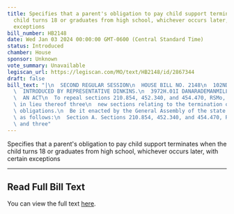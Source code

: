```yaml
---
title: Specifies that a parent's obligation to pay child support terminates when the
  child turns 18 or graduates from high school, whichever occurs later, with certain
  exceptions
bill_number: HB2148
date: Wed Jan 03 2024 00:00:00 GMT-0600 (Central Standard Time)
status: Introduced
chamber: House
sponsor: Unknown
vote_summary: Unavailable
legiscan_url: https://legiscan.com/MO/text/HB2148/id/2867344
draft: false
bill_text: "|\n  SECOND REGULAR SESSION\n  HOUSE BILL NO. 2148\n  102ND GENERAL ASSEMBLY\n\
  \  INTRODUCED BY REPRESENTATIVE DINKINS.\n  3972H.01I DANARADEMANMILLER,ChiefClerk\n\
  \  AN ACT\n  To repeal sections 210.854, 452.340, and 454.470, RSMo, and to enact\
  \ in lieu thereof three\n  new sections relating to the termination of child support\
  \ obligations.\n  Be it enacted by the General Assembly of the state of Missouri,\
  \ as follows:\n  Section A. Sections 210.854, 452.340, and 454.470, RSMo, are repealed\
  \ and three"
---
```

Specifies that a parent's obligation to pay child support terminates when the child turns 18 or graduates from high school, whichever occurs later, with certain exceptions

---

## Read Full Bill Text

You can view the full text [here](https://legiscan.com/MO/text/HB2148/id/2867344).
